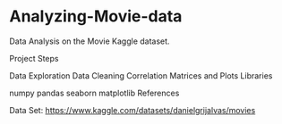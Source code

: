 # Analyzing-Movie-data
Data Analysis on the Movie Kaggle dataset.

Project Steps

Data Exploration
Data Cleaning
Correlation Matrices and Plots
Libraries

numpy
pandas
seaborn
matplotlib
References

Data Set: https://www.kaggle.com/datasets/danielgrijalvas/movies
